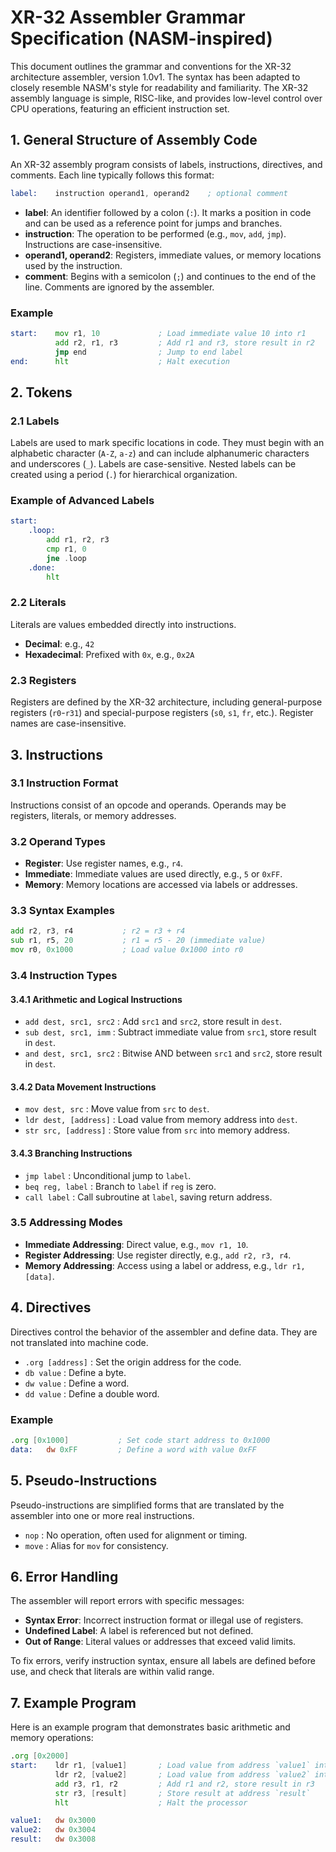 # XR-32 Assembler Grammar Specification (NASM-inspired)

This document outlines the grammar and conventions for the XR-32 architecture assembler, version 1.0v1. The syntax has been adapted to closely resemble NASM's style for readability and familiarity. The XR-32 assembly language is simple, RISC-like, and provides low-level control over CPU operations, featuring an efficient instruction set.

## 1. General Structure of Assembly Code

An XR-32 assembly program consists of labels, instructions, directives, and comments. Each line typically follows this format:

```asm
label:    instruction operand1, operand2    ; optional comment
```

- **label**: An identifier followed by a colon (`:`). It marks a position in code and can be used as a reference point for jumps and branches.
- **instruction**: The operation to be performed (e.g., `mov`, `add`, `jmp`). Instructions are case-insensitive.
- **operand1, operand2**: Registers, immediate values, or memory locations used by the instruction.
- **comment**: Begins with a semicolon (`;`) and continues to the end of the line. Comments are ignored by the assembler.

### Example
```asm
start:    mov r1, 10             ; Load immediate value 10 into r1
          add r2, r1, r3         ; Add r1 and r3, store result in r2
          jmp end                ; Jump to end label
end:      hlt                    ; Halt execution
```

## 2. Tokens

### 2.1 Labels
Labels are used to mark specific locations in code. They must begin with an alphabetic character (`A-Z`, `a-z`) and can include alphanumeric characters and underscores (`_`). Labels are case-sensitive. Nested labels can be created using a period (`.`) for hierarchical organization.

### Example of Advanced Labels
```asm
start:
    .loop:
        add r1, r2, r3
        cmp r1, 0
        jne .loop
    .done:
        hlt
```

### 2.2 Literals
Literals are values embedded directly into instructions.

- **Decimal**: e.g., `42`
- **Hexadecimal**: Prefixed with `0x`, e.g., `0x2A`

### 2.3 Registers
Registers are defined by the XR-32 architecture, including general-purpose registers (`r0`-`r31`) and special-purpose registers (`s0`, `s1`, `fr`, etc.). Register names are case-insensitive.

## 3. Instructions

### 3.1 Instruction Format
Instructions consist of an opcode and operands. Operands may be registers, literals, or memory addresses.

### 3.2 Operand Types
- **Register**: Use register names, e.g., `r4`.
- **Immediate**: Immediate values are used directly, e.g., `5` or `0xFF`.
- **Memory**: Memory locations are accessed via labels or addresses.

### 3.3 Syntax Examples
```asm
add r2, r3, r4           ; r2 = r3 + r4
sub r1, r5, 20           ; r1 = r5 - 20 (immediate value)
mov r0, 0x1000           ; Load value 0x1000 into r0
```

### 3.4 Instruction Types

#### 3.4.1 Arithmetic and Logical Instructions
- `add dest, src1, src2` : Add `src1` and `src2`, store result in `dest`.
- `sub dest, src1, imm` : Subtract immediate value from `src1`, store result in `dest`.
- `and dest, src1, src2` : Bitwise AND between `src1` and `src2`, store result in `dest`.

#### 3.4.2 Data Movement Instructions
- `mov dest, src` : Move value from `src` to `dest`.
- `ldr dest, [address]` : Load value from memory address into `dest`.
- `str src, [address]` : Store value from `src` into memory address.

#### 3.4.3 Branching Instructions
- `jmp label` : Unconditional jump to `label`.
- `beq reg, label` : Branch to `label` if `reg` is zero.
- `call label` : Call subroutine at `label`, saving return address.

### 3.5 Addressing Modes
- **Immediate Addressing**: Direct value, e.g., `mov r1, 10`.
- **Register Addressing**: Use register directly, e.g., `add r2, r3, r4`.
- **Memory Addressing**: Access using a label or address, e.g., `ldr r1, [data]`.

## 4. Directives

Directives control the behavior of the assembler and define data. They are not translated into machine code.

- `.org [address]` : Set the origin address for the code.
- `db value` : Define a byte.
- `dw value` : Define a word.
- `dd value` : Define a double word.

### Example
```asm
.org [0x1000]           ; Set code start address to 0x1000
data:   dw 0xFF         ; Define a word with value 0xFF
```

## 5. Pseudo-Instructions

Pseudo-instructions are simplified forms that are translated by the assembler into one or more real instructions.

- `nop` : No operation, often used for alignment or timing.
- `move` : Alias for `mov` for consistency.

## 6. Error Handling

The assembler will report errors with specific messages:
- **Syntax Error**: Incorrect instruction format or illegal use of registers.
- **Undefined Label**: A label is referenced but not defined.
- **Out of Range**: Literal values or addresses that exceed valid limits.

To fix errors, verify instruction syntax, ensure all labels are defined before use, and check that literals are within valid range.

## 7. Example Program

Here is an example program that demonstrates basic arithmetic and memory operations:

```asm
.org [0x2000]
start:    ldr r1, [value1]       ; Load value from address `value1` into r1
          ldr r2, [value2]       ; Load value from address `value2` into r2
          add r3, r1, r2         ; Add r1 and r2, store result in r3
          str r3, [result]       ; Store result at address `result`
          hlt                    ; Halt the processor

value1:   dw 0x3000
value2:   dw 0x3004
result:   dw 0x3008
```
